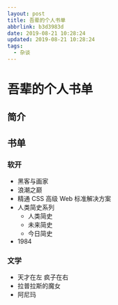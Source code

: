 ```yaml
---
layout: post
title: 吾辈的个人书单
abbrlink: b3d3983d
date: 2019-08-21 10:28:24
updated: 2019-08-21 10:28:24
tags:
  - 杂谈
---
```


# 吾辈的个人书单

## 简介

## 书单

### 软开

- 黑客与画家
- 浪潮之巅
- 精通 CSS 高级 Web 标准解决方案
- 人类简史系列
  - 人类简史
  - 未来简史
  - 今日简史
- 1984

### 文学

- 天才在左 疯子在右
- 拉普拉斯的魔女
- 阿尼玛
